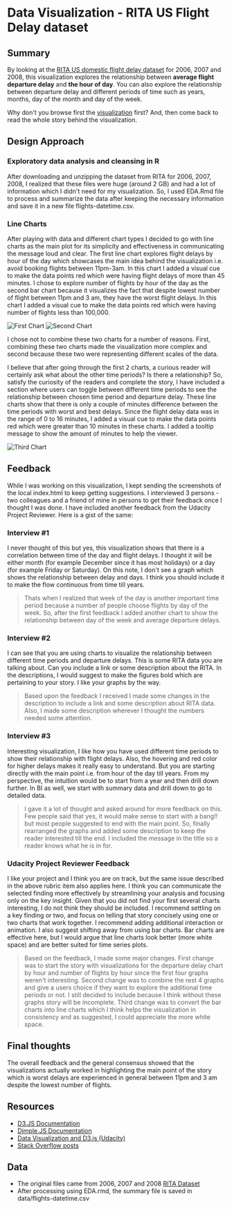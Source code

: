 # Data Visualization - RITA US Flight Delay dataset

## Summary

By looking at the [RITA US domestic flight delay dataset](http://stat-computing.org/dataexpo/2009/the-data.html) for 2006, 2007 and 2008, this visualization explores the relationship between **average flight departure delay** and **the hour of day**. You can also explore the relationship between departure delay and different periods of time such as years, months, day of the month and day of the week.

Why don't you browse first the [visualization](http://jayantsahewal.github.io/make-effective-data-visualization/) first? And, then come back to read the whole story behind the visualization.

## Design Approach

### Exploratory data analysis and cleansing in R
After downloading and unzipping the dataset from RITA for 2006, 2007, 2008, I realized that these files were huge (around 2 GB) and had a lot of information which I didn't need for my visualization. So, I used EDA.Rmd file to process and summarize the data after keeping the necessary information and save it in a new file flights-datetime.csv.

### Line Charts
After playing with data and different chart types I decided to go with line charts as the main plot for its simplicity and effectiveness in communicating the message loud and clear. The first line chart explores flight delays by hour of the day which showcases the main idea behind the visualization i.e. avoid booking flights between 11pm-3am. In this chart I added a visual cue to make the data points red which were having flight delays of more than 45 minutes. I chose to explore number of flights by hour of the day as the second bar chart because it visualizes the fact that despite lowest number of flight between 11pm and 3 am, they have the worst flight delays. In this chart I added a visual cue to make the data points red which were having number of flights less than 100,000.

![First Chart](https://raw.githubusercontent.com/jayantsahewal/make-effective-data-visualization/master/img/Average%20Flight%20delay%20by%20hour%20-%20line%20chart.png)
![Second Chart](https://raw.githubusercontent.com/jayantsahewal/make-effective-data-visualization/master/img/Number%20of%20flights%20by%20hour%20-%20line%20chart.png)

I chose not to combine these two charts for a number of reasons. First, combining these two charts made the visualization more complex and second because these two were representing different scales of the data.

I believe that after going through the first 2 charts, a curious reader will certainly ask what about the other time periods? Is there a relationship? So, satisfy the curiosity of the readers and complete the story, I have included a section where users can toggle between different time periods to see the relationship between chosen time period and departure delay. These line charts show that there is only a couple of minutes difference between the time periods with worst and best delays. Since the flight delay data was in the range of 0 to 16 minutes, I added a visual cue to make the data points red which were greater than 10 minutes in these charts. I added a tooltip message to show the amount of minutes to help the viewer.

![Third Chart](https://raw.githubusercontent.com/jayantsahewal/make-effective-data-visualization/master/img/Different%20Time%20Periods.png)

## Feedback
While I was working on this visualization, I kept sending the screenshots of the local index.html to keep getting suggestions. I interviewed 3 persons - two colleagues and a friend of mine in persons to get their feedback once I thought I was done. I have included another feedback from the Udacity Project Reviewer. Here is a gist of the same:

### Interview #1
I never thought of this but yes, this visualization shows that there is a correlation between time of the day and flight delays. I thought it will be either month (for example December since it has most holidays) or a day (for example Friday or Saturday). On this note, I don't see a graph which shows the relationship between delay and days. I think you should include it to make the flow continuous from time till years.

> Thats when I realized that week of the day is another important time period because a number of people choose flights by day of the week. So, after the first feedback I added another chart to show the relationship between day of the week and average departure delays.

### Interview #2
I can see that you are using charts to visualize the relationship between different time periods and departure delays. This is some RITA data you are talking about. Can you include a link or some description about the RITA. In the descriptions, I would suggest to make the figures bold which are pertaining to your story. I like your graphs by the way.

> Based upon the feedback I received I made some changes in the description to include a link and some description about RITA data. Also, I made some description wherever I thought the numbers needed some attention.

### Interview #3
Interesting visualization, I like how you have used different time periods to show their relationship with flight delays. Also, the hovering and red color for higher delays makes it really easy to understand. But you are starting directly with the main point i.e. from hour of the day till years. From my perspective, the intuition would be to start from a year and then drill down further. In BI as well, we start with summary data and drill down to go to detailed data.

> I gave it a lot of thought and asked around for more feedback on this. Few people said that yes, it would make sense to start with a bang!! but most people suggested to end with the main point. So, finally rearranged the graphs and added some description to keep the reader interested till the end. I included the message in the title so a reader knows what he is in for.

### Udacity Project Reviewer Feedback
I like your project and I think you are on track, but the same issue described in the above rubric item also applies here. I think you can communicate the selected finding more effectively by streamlining your analysis and focusing only on the key insight. Given that you did not find your first several charts interesting, I do not think they should be included. I recommend settling on a key finding or two, and focus on telling that story concisely using one or two charts that work together. I recommend adding additional interaction or animation. I also suggest shifting away from using bar charts. Bar charts are effective here, but I would argue that line charts look better (more white space) and are better suited for time series plots.

> Based on the feedback, I made some major changes. First change was to start the story with visualizations for the departure delay chart by hour and number of flights by hour
since the first four graphs weren't interesting. Second change was to combine the rest 4 graphs and give a users choice if they want to explore the additional time periods or not. I still decided to include because I think without these graphs story will be incomplete. Third change was to convert the bar charts into line charts which I think helps the visualization in consistency and as suggested, I could appreciate the more white space.

## Final thoughts
The overall feedback and the general consensus showed that the visualizations actually worked in highlighting the main point of the story which is worst delays are experienced in general between 11pm and 3 am despite the lowest number of flights.

## Resources
- [D3.JS Documentation](d3js.org)
- [Dimple.JS Documentation](http://dimplejs.org/)
- [Data Visualization and D3.js (Udacity)](https://www.udacity.com/course/viewer#!/c-ud507-nd)
- [Stack Overflow posts](http://stackoverflow.com/search?q=dimple.js)

## Data
- The original files came from 2006, 2007 and 2008 [RITA Dataset](http://stat-computing.org/dataexpo/2009/the-data.html)
- After processing using EDA.rmd, the summary file is saved in data/flights-datetime.csv